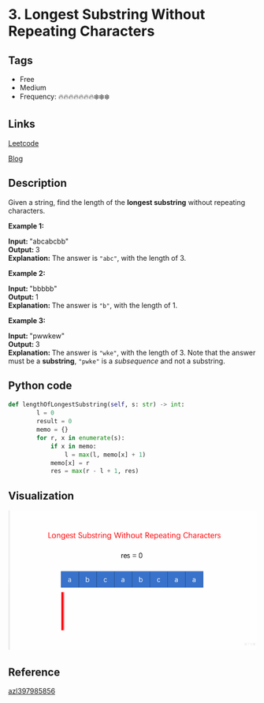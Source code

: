 # 3. Longest Substring Without Repeating Characters

## Tags

- Free
- Medium
- Frequency: :fire::fire::fire::fire::fire::fire::fire::snowflake::snowflake::snowflake:

## Links

[Leetcode](https://leetcode.com/problems/longest-substring-without-repeating-characters/description/)

[Blog](http://206.81.6.248:12306/leetcode/longest-substring-without-repeating-characters/description)

## Description

Given a string, find the length of the <b>longest substring</b> without repeating characters.

<strong>Example 1:</strong>

<strong>Input: </strong><span id="example-input-1-1">"abcabcbb"</span>  
<strong>Output: </strong><span id="example-output-1">3  
<strong>Explanation:</strong></span> The answer is <code>"abc"</code>, with the length of 3. 

<strong>Example 2:</strong>

<strong>Input: </strong><span id="example-input-2-1">"bbbbb"</span>  
<strong>Output: </strong><span id="example-output-2">1</span><span id="example-output-1">  
<strong>Explanation: </strong>T</span>he answer is <code>"b"</code>, with the length of 1.

<strong>Example 3:</strong>

<strong>Input: </strong><span id="example-input-3-1">"pwwkew"</span>  
<strong>Output: </strong><span id="example-output-3">3</span><span id="example-output-1">  
<strong>Explanation: </strong></span>The answer is <code>"wke"</code>, with the length of 3.              Note that the answer must be a <b>substring</b>, <code>"pwke"</code> is a <i>subsequence</i> and not a substring.

## Python code

```python
def lengthOfLongestSubstring(self, s: str) -> int:
        l = 0
        result = 0
        memo = {}
        for r, x in enumerate(s):
            if x in memo:
                l = max(l, memo[x] + 1)
            memo[x] = r
            res = max(r - l + 1, res)
```

## Visualization

![gif](https://github.com/jshota/leetcode-solutions/blob/master/gifs/3.%20Longest%20Substring%20Without%20Repeating%20Characters.gif)

## Reference

[azl397985856](https://github.com/azl397985856/leetcode/blob/master/problems/3.longestSubstringWithoutRepeatingCharacters.md)
